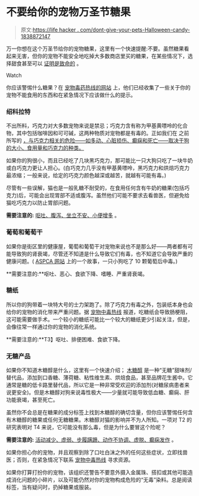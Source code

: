 # 不要给你的宠物万圣节糖果

> 原文:[https://life hacker . com/dont-give-your-pets-Halloween-candy-1838872147](https://lifehacker.com/dont-give-your-pets-halloween-candy-1838872147)

万一你想在这个万圣节给你的宠物糖果，这里有一个快速提醒:不要。虽然糖果看起来无害，但你的宠物不能安全地吃掉大多数商店里买的糖果，在某些情况下，选择甜食甚至可以 [证明是致命的](https://www.wthr.com/article/woman-warns-pet-owners-dangerous-ingredient-sugar-free-candy-cane-after-dog-dies) 。

Watch

你应该警惕什么糖果？在 [宠物毒药热线的网站](http://petpoisonhelp.wpengine.com/2011/10/pet-owners-beware-chocolate-and-dogs-dont-mix/) 上，他们已经收集了一些关于你的宠物不能食用的东西和在紧急情况下应该做什么的提示。

### 绍科拉特

不出所料，巧克力对大多数宠物来说是禁忌；巧克力含有称为甲基黄嘌呤的化合物，其中包括咖啡因和可可碱，这两种物质对宠物都是有毒的。正如我们在 之前所写的 [，与巧克力相关的危险——如多动、心脏损伤、癫痫和死亡——取决于狗的大小、食用量和巧克力的种类。](https://vitals.lifehacker.com/the-foods-that-are-most-dangerous-to-dogs-and-why-1782885247)

如果你的狗很小，而且已经吃了几块黑巧克力，那可能比一只大狗只吃了一块牛奶或白巧克力更让人担心。(白巧克力几乎没有甲基黄嘌呤，黑巧克力和烘焙巧克力最浓缩；一般来说，给定的巧克力颜色越深或越苦，就越有可能有毒。)

尽管有一些误解，猫也是一般乳糖不耐受的，在食用任何含有牛奶的糖果(包括巧克力)后，可能会出现胃部不适或腹泻。虽然他们可能不要求去看兽医，但避免给猫吃巧克力以防止胃部问题。

**需要注意的:** [呕吐、腹泻、坐立不安、小便增多](https://www.akc.org/expert-advice/health/what-to-do-if-your-dog-ate-chocolate/) 。

### 葡萄和葡萄干

如果你是街区里的健康屋，葡萄和葡萄干对宠物来说也不是那么好——两者都有可能导致狗的肾衰竭，尽管还不知道是什么导致它们有毒，也不知道它会导致严重的健康问题。( [ASPCA 网站](https://www.aspca.org/news/leahs-close-call-handful-grapes-nearly-cost-one-dog-her-life) 上的一个故事，一只小狗吃了 10 颗葡萄后中毒。)

**需要注意的:**呕吐、恶心、食欲下降、嗜睡、严重肾衰竭。

### **糖纸**

所以你的狗带着一块特大号的士力架跑了。除了巧克力有毒之外，包装纸本身也会给你的宠物的消化带来严重问题。据 [宠物中毒热线](https://www.petpoisonhelpline.com/pet-owners/seasons/halloween/) 报道，吃糖纸会导致肠梗阻，这可能需要做手术。一个较小的糖纸可能比一个较大的糖纸更少引起关注，但是，会像往常一样通过你的宠物的消化系统。

**需要注意的:**T3】呕吐、排便困难、食欲下降。

### 无糖产品

如果你不知道木糖醇是什么，这里有一个快速介绍； [木糖醇](https://www.preventivevet.com/dogs/xylitol-sugar-free-sweetener-dangerous-for-dogs) 是一种“无糖”甜味剂/替代品，添加到口香糖、薄荷糖、粘性维生素、烘焙食品，甚至品牌花生酱中。它通常是糖的低卡路里替代品，所以它是一种非常受欢迎的添加剂(对糖尿病患者来说更安全)。但是木糖醇对狗来说毒性极大——少量就可能导致低血糖、癫痫、肝功能衰竭，甚至死亡。

虽然你不会总是在糖果的成分标签上找到木糖醇的确切含量，但你应该警惕任何含有木糖醇的糖果或任何无糖糖果。木糖醇对猫的影响并不为人所知。一项对 T2 的研究表明对 T4 来说，它可能没有那么毒，但是为什么要冒这个险呢？

**需要注意的:** [活动减少、虚弱、步履蹒跚、动作不协调、虚脱、癫痫发作](https://www.fda.gov/consumers/consumer-updates/paws-xylitol-its-dangerous-dogs) 。

如果你担心你的宠物，并且观察到除了口吐白沫之外的任何这些症状，立即找兽医；否则，在紧急情况下联系 [宠物中毒热线](https://www.petpoisonhelpline.com/pet-owners/seasons/halloween/) 寻求资源。

如果你打算打扮你的宠物，该组织还警告不要意外摄入金属珠、搭扣或其他可能造成消化问题的小碎片，以及可能仍然对你的宠物构成危险的“无毒”染料。总是阅读标签，当有疑问时，扔掉糖果或服装。